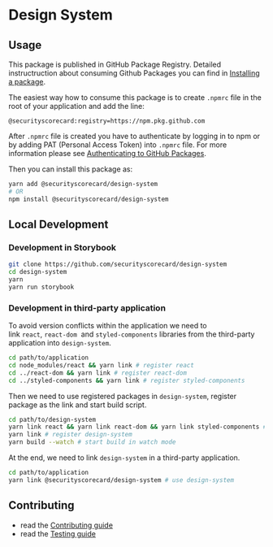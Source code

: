 # Design System

## Usage
This package is published in GitHub Package Registry. Detailed instructruction about consuming Github Packages
you can find in [Installing a package](https://docs.github.com/en/packages/working-with-a-github-packages-registry/working-with-the-npm-registry#installing-a-package).

The easiest way how to consume this package is to create `.npmrc` file in the root of your application and add the line:
```
@securityscorecard:registry=https://npm.pkg.github.com
```

After `.npmrc` file is created you have to authenticate by logging in to npm or by adding PAT (Personal Access Token)
into `.npmrc` file. For more information please see [Authenticating to GitHub Packages](https://docs.github.com/en/packages/working-with-a-github-packages-registry/working-with-the-npm-registry#authenticating-to-github-packages).


Then you can install this package as:
```sh
yarn add @securityscorecard/design-system
# OR
npm install @securityscorecard/design-system
```


## Local Development

### Development in Storybook
```sh
git clone https://github.com/securityscorecard/design-system
cd design-system
yarn
yarn run storybook
```

### Development in third-party application
To avoid version conflicts within the application we need to link `react`, `react-dom` 
and `styled-components` libraries from the third-party application into `design-system`.
```sh
cd path/to/application
cd node_modules/react && yarn link # register react
cd ../react-dom && yarn link # register react-dom
cd ../styled-components && yarn link # register styled-components
```

Then we need to use registered packages in `design-system`, register package as the link and start build script.
```sh
cd path/to/design-system
yarn link react && yarn link react-dom && yarn link styled-components # use registered package
yarn link # register design-system
yarn build --watch # start build in watch mode
```

At the end, we need to link `design-system` in a third-party application.
```sh
cd path/to/application
yarn link @securityscorecard/design-system # use design-system
```


## Contributing
- read the [Contributing guide](CONTRIBUTING.md)
- read the [Testing guide](TESTING.md)
